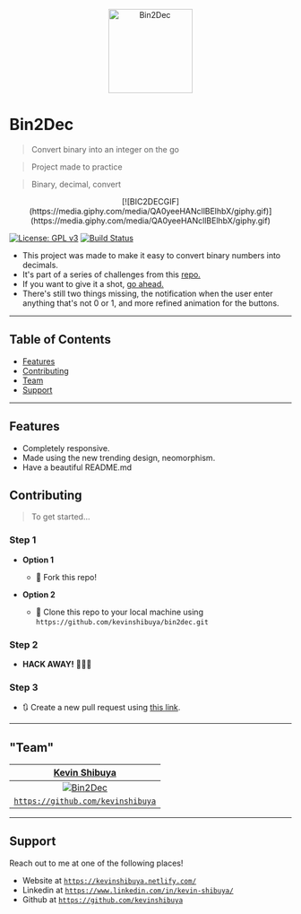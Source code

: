 <p align="center">
<a href="http://www.iconarchive.com/show/windows-8-icons-by-icons8/Numbers-2-Black-icon.html"><img src="http://icons.iconarchive.com/icons/icons8/windows-8/512/Numbers-2-Black-icon.png" title="Bin2Dec" alt="Bin2Dec" width="150"></a>
</p>

# Bin2Dec

> Convert binary into an integer on the go

> Project made to practice

> Binary, decimal, convert

<p align="center">
[![BIC2DECGIF](https://media.giphy.com/media/QA0yeeHANcllBElhbX/giphy.gif)](https://media.giphy.com/media/QA0yeeHANcllBElhbX/giphy.gif)

[![License: GPL v3](https://img.shields.io/badge/License-GPLv3-blue.svg)](https://www.gnu.org/licenses/gpl-3.0) [![Build Status](https://travis-ci.com/kevinshibuya/bin2dec.svg?branch=master)](https://travis-ci.com/kevinshibuya/bin2dec)
</p>



- This project was made to make it easy to convert binary numbers into decimals.
- It's part of a series of challenges from this <a href="https://github.com/florinpop17/app-ideas">repo.</a>
- If you want to give it a shot, <a href="https://github.com/florinpop17/app-ideas/blob/master/Projects/1-Beginner/Bin2Dec-App.md">go ahead.</a>
- There's still two things missing, the notification when the user enter anything that's not 0 or 1, and more refined animation for the buttons.


---

## Table of Contents

- [Features](#features)
- [Contributing](#contributing)
- [Team](#team)
- [Support](#support)

---

## Features

- Completely responsive.
- Made using the new trending design, neomorphism.
- Have a beautiful README.md


## Contributing

> To get started...

### Step 1

- **Option 1**
    - 🍴 Fork this repo!

- **Option 2**
    - 👯 Clone this repo to your local machine using `https://github.com/kevinshibuya/bin2dec.git`

### Step 2

- **HACK AWAY!** 🔨🔨🔨

### Step 3

- 🔃 Create a new pull request using <a href="https://github.com/kevinshibuya/bin2dec/compare?expand=1" target="_blank">this link</a>.

---

## "Team"

| <a href="https://www.linkedin.com/in/kevin-shibuya/" target="_blank">**Kevin Shibuya**</a> |
| :---: |
| [![Bin2Dec](https://avatars0.githubusercontent.com/u/47981817?s=200&v=4)](https://avatars0.githubusercontent.com/u/47981817?s=460&v=4)
| <a href="https://github.com/kevinshibuya" target="_blank">`https://github.com/kevinshibuya`</a>

---

## Support

Reach out to me at one of the following places!

- Website at <a href="https://kevinshibuya.netlify.com/" target="_blank">`https://kevinshibuya.netlify.com/`</a>
- Linkedin at <a href="https://www.linkedin.com/in/kevin-shibuya/" target="_blank">`https://www.linkedin.com/in/kevin-shibuya/`</a>
- Github at <a href="https://github.com/kevinshibuya" target="_blank">`https://github.com/kevinshibuya`</a>
